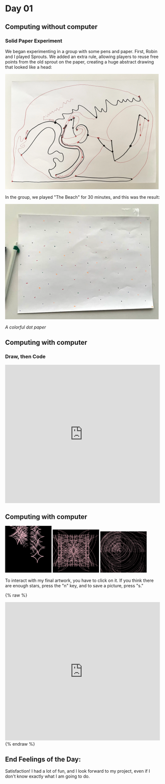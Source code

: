 # Day 01

## Computing without computer

### Solid Paper Experiment

We began experimenting in a group with some pens and paper. First, Robin and I played Sprouts. We added an extra rule, allowing players to reuse free points from the old sprout on the paper, creating a huge abstract drawing that looked like a head:

 <img src="content/day01/Sprout.webp" alt="drawing" width="500"/>

In the group, we played "The Beach" for 30 minutes, and this was the result:

 <img src="content/day01/theBeach.webp" alt="drawing" width="500"/>

*A colorful dot paper*

## Computing with computer

### Draw, then Code

<iframe src="https://editor.p5js.org/PerlaH/full/y8b-ywLwn" width="100%" height="450" frameborder="no"></iframe>



## Computing with computer

<img src="content/day01/Postkarte.jpg" alt="drawing" width="30%"/>
<img src="content/day01/Star.webp" alt="drawing" width="30%"/>
<img src="content/day01/Star7.jpg" alt="drawing" width="30%"/>

To interact with my final artwork, you have to click on it. If you think there are enough stars, press the "n" key, and to save a picture, press "s."

{% raw %}
<iframe src="https://editor.p5js.org/PerlaH/full/y8b-ywLwn" width="100%" height="450" frameborder="no"></iframe>
{% endraw %}


## End Feelings of the Day:

Satisfaction! I had a lot of fun, and I look forward to my project, even if I don't know exactly what I am going to do.
